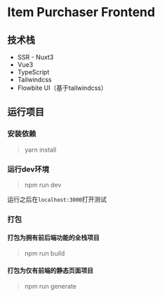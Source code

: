 # Item Purchaser Frontend 

## 技术栈
- SSR - Nuxt3
- Vue3
- TypeScript
- Tailwindcss
- Flowbite UI（基于tailwindcss）

## 运行项目

### 安装依赖

> yarn install

### 运行dev环境

> npm run dev

运行之后在`localhost:3000`打开测试

### 打包

#### 打包为拥有前后端功能的全栈项目

> npm run build

#### 打包为仅有前端的静态页面项目

> npm run generate